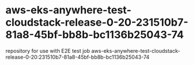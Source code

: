 # aws-eks-anywhere-test-cloudstack-release-0-20-231510b7-81a8-45bf-bb8b-bc1136b25043-74
repository for use with E2E test job aws-eks-anywhere-test-cloudstack-release-0-20:231510b7-81a8-45bf-bb8b-bc1136b25043-74
